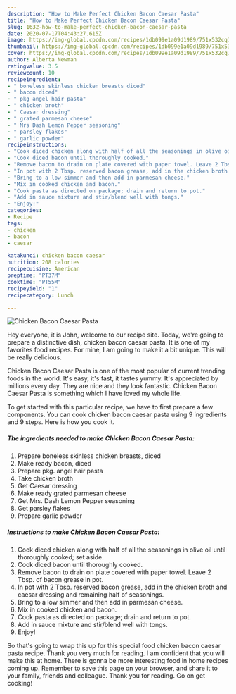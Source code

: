 ```yaml
---
description: "How to Make Perfect Chicken Bacon Caesar Pasta"
title: "How to Make Perfect Chicken Bacon Caesar Pasta"
slug: 1632-how-to-make-perfect-chicken-bacon-caesar-pasta
date: 2020-07-17T04:43:27.615Z
image: https://img-global.cpcdn.com/recipes/1db099e1a09d1989/751x532cq70/chicken-bacon-caesar-pasta-recipe-main-photo.jpg
thumbnail: https://img-global.cpcdn.com/recipes/1db099e1a09d1989/751x532cq70/chicken-bacon-caesar-pasta-recipe-main-photo.jpg
cover: https://img-global.cpcdn.com/recipes/1db099e1a09d1989/751x532cq70/chicken-bacon-caesar-pasta-recipe-main-photo.jpg
author: Alberta Newman
ratingvalue: 3.5
reviewcount: 10
recipeingredient:
- " boneless skinless chicken breasts diced"
- " bacon diced"
- " pkg angel hair pasta"
- " chicken broth"
- " Caesar dressing"
- " grated parmesan cheese"
- " Mrs Dash Lemon Pepper seasoning"
- " parsley flakes"
- " garlic powder"
recipeinstructions:
- "Cook diced chicken along with half of all the seasonings in olive oil until thoroughly cooked; set aside."
- "Cook diced bacon until thoroughly cooked."
- "Remove bacon to drain on plate covered with paper towel. Leave 2 Tbsp. of bacon grease in pot."
- "In pot with 2 Tbsp. reserved bacon grease, add in the chicken broth and caesar dressing and remaining half of seasonings."
- "Bring to a low simmer and then add in parmesan cheese."
- "Mix in cooked chicken and bacon."
- "Cook pasta as directed on package; drain and return to pot."
- "Add in sauce mixture and stir/blend well with tongs."
- "Enjoy!"
categories:
- Recipe
tags:
- chicken
- bacon
- caesar

katakunci: chicken bacon caesar 
nutrition: 208 calories
recipecuisine: American
preptime: "PT37M"
cooktime: "PT55M"
recipeyield: "1"
recipecategory: Lunch

---
```



![Chicken Bacon Caesar Pasta](https://img-global.cpcdn.com/recipes/1db099e1a09d1989/751x532cq70/chicken-bacon-caesar-pasta-recipe-main-photo.jpg)

Hey everyone, it is John, welcome to our recipe site. Today, we're going to prepare a distinctive dish, chicken bacon caesar pasta. It is one of my favorites food recipes. For mine, I am going to make it a bit unique. This will be really delicious.

Chicken Bacon Caesar Pasta is one of the most popular of current trending foods in the world. It's easy, it's fast, it tastes yummy. It's appreciated by millions every day. They are nice and they look fantastic. Chicken Bacon Caesar Pasta is something which I have loved my whole life.




To get started with this particular recipe, we have to first prepare a few components. You can cook chicken bacon caesar pasta using 9 ingredients and 9 steps. Here is how you cook it.

<!--inarticleads1-->

##### The ingredients needed to make Chicken Bacon Caesar Pasta:

1. Prepare  boneless skinless chicken breasts, diced
1. Make ready  bacon, diced
1. Prepare  pkg. angel hair pasta
1. Take  chicken broth
1. Get  Caesar dressing
1. Make ready  grated parmesan cheese
1. Get  Mrs. Dash Lemon Pepper seasoning
1. Get  parsley flakes
1. Prepare  garlic powder




<!--inarticleads2-->

##### Instructions to make Chicken Bacon Caesar Pasta:

1. Cook diced chicken along with half of all the seasonings in olive oil until thoroughly cooked; set aside.
1. Cook diced bacon until thoroughly cooked.
1. Remove bacon to drain on plate covered with paper towel. Leave 2 Tbsp. of bacon grease in pot.
1. In pot with 2 Tbsp. reserved bacon grease, add in the chicken broth and caesar dressing and remaining half of seasonings.
1. Bring to a low simmer and then add in parmesan cheese.
1. Mix in cooked chicken and bacon.
1. Cook pasta as directed on package; drain and return to pot.
1. Add in sauce mixture and stir/blend well with tongs.
1. Enjoy!




So that's going to wrap this up for this special food chicken bacon caesar pasta recipe. Thank you very much for reading. I am confident that you will make this at home. There is gonna be more interesting food in home recipes coming up. Remember to save this page on your browser, and share it to your family, friends and colleague. Thank you for reading. Go on get cooking!
